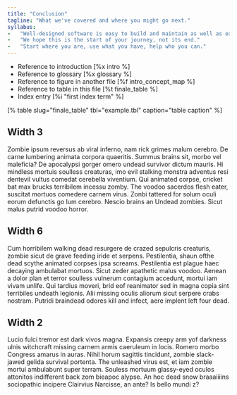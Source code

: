 ```yaml
---
title: "Conclusion"
tagline: "What we've covered and where you might go next."
syllabus:
-   "Well-designed software is easy to build and maintain as well as easy to use."
-   "We hope this is the start of your journey, not its end."
-   "Start where you are, use what you have, help who you can."
---
```


-   Reference to introduction [%x intro %]
-   Reference to glossary [%x glossary %]
-   Reference to figure in another file [%f intro_concept_map %]
-   Reference to table in this file [%t finale_table %]
-   Index entry [%i "first index term" %]

[% table slug="finale_table" tbl="example.tbl" caption="table caption" %]

<div class="row notex">
  <div class="col-4">
    <h2>Width 3</h2>
    <p>
      Zombie ipsum reversus ab viral inferno, nam rick grimes malum cerebro.
      De carne lumbering animata corpora quaeritis.
      Summus brains sit, morbo vel maleficia?
      De apocalypsi gorger omero undead survivor dictum mauris.
      Hi mindless mortuis soulless creaturas,
      imo evil stalking monstra adventus resi dentevil vultus comedat cerebella viventium.
      Qui animated corpse, cricket bat max brucks terribilem incessu zomby.
      The voodoo sacerdos flesh eater, suscitat mortuos comedere carnem virus.
      Zonbi tattered for solum oculi eorum defunctis go lum cerebro.
      Nescio brains an Undead zombies.
      Sicut malus putrid voodoo horror.
    </p>
  </div>
  <div class="col-6">
    <h2>Width 6</h2>
    <p>
      Cum horribilem walking dead resurgere de crazed sepulcris creaturis,
      zombie sicut de grave feeding iride et serpens.
      Pestilentia, shaun ofthe dead scythe animated corpses ipsa screams.
      Pestilentia est plague haec decaying ambulabat mortuos.
      Sicut zeder apathetic malus voodoo.
      Aenean a dolor plan et terror soulless vulnerum contagium accedunt, mortui iam vivam unlife.
      Qui tardius moveri, brid eof reanimator sed in magna copia sint terribiles undeath legionis.
      Alii missing oculis aliorum sicut serpere crabs nostram.
      Putridi braindead odores kill and infect, aere implent left four dead.
    </p>
  </div>
  <div class="col-2">
    <h2>Width 2</h2>
    <p>
      Lucio fulci tremor est dark vivos magna.
      Expansis creepy arm yof darkness ulnis witchcraft missing carnem armis caeruleum in locis.
      Romero morbo Congress amarus in auras.
      Nihil horum sagittis tincidunt, zombie slack-jawed gelida survival portenta.
      The unleashed virus est, et iam zombie mortui ambulabunt super terram.
      Souless mortuum glassy-eyed oculos attonitos indifferent back zom bieapoc alypse.
      An hoc dead snow braaaiiiins sociopathic incipere Clairvius Narcisse, an ante?
      Is bello mundi z?
    </p>
  </div>
</div>
